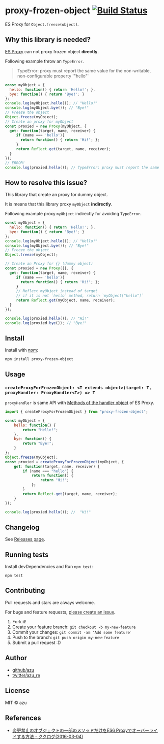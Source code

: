 # proxy-frozen-object [![Build Status](https://travis-ci.org/azu/proxy-frozen-object.svg?branch=master)](https://travis-ci.org/azu/proxy-frozen-object)

ES Proxy for `Object.freeze(object)`.

## Why this library is needed?

[ES Proxy](https://developer.mozilla.org/en-US/docs/Web/JavaScript/Reference/Global_Objects/Proxy) can not proxy frozen object **directly**.

Following example throw an `TypeError`.

> TypeError: proxy must report the same value for the non-writable, non-configurable property '"hello"'

```js
const myObject = {
  hello: function() { return 'Hello!'; },
  bye: function() { return 'Bye!'; }
};
console.log(myObject.hello()); // "Hello!"
console.log(myObject.bye()); // "Bye!"
// Freeze the object
Object.freeze(myObject);
// Create an proxy for myObject
const proxied = new Proxy(myObject, {
  get: function(target, name, receiver) {
     if (name === 'hello'){
       return function() { return 'Hi!'; };
     }
     return Reflect.get(target, name, receiver);
  }
});
// ERROR!
console.log(proxied.hello()); // TypeError: proxy must report the same value for the non-writable, non-configurable property '"hello"'
```

## How to resolve this issue?

This library that create an proxy for dummy object.

It is means that this library proxy `myObject` **indirectly**.

Following example proxy `myObject` indirectly for avoiding `TypeError`.

```js
const myObject = {
  hello: function() { return 'Hello!'; },
  bye: function() { return 'Bye!'; }
};
console.log(myObject.hello()); // "Hello!"
console.log(myObject.bye()); // "Bye!"
// Freeze the object
Object.freeze(myObject);

// Create an Proxy for {} (dummy object)
const proxied = new Proxy({}, {
  get: function(target, name, receiver) {
     if (name === 'hello'){
       return function() { return 'Hi!'; };
     }
     // Reflect myObject instead of target
     // if it is not `hello` method, return `myObject["hello"]`
     return Reflect.get(myObject, name, receiver);
  }
});

console.log(proxied.hello()); // "Hi!"
console.log(proxied.bye()); // "Bye!"
```


## Install

Install with [npm](https://www.npmjs.com/):

    npm install proxy-frozen-object

## Usage

### `createProxyForFrozenObject: <T extends object>(target: T, proxyHandler: ProxyHandler<T>) => T`

`proxyHandler` is same API with [Methods of the handler object](https://developer.mozilla.org/en-US/docs/Web/JavaScript/Reference/Global_Objects/Proxy#Methods_of_the_handler_object) of ES Proxy. 

```js
import { createProxyForFrozenObject } from "proxy-frozen-object";

const myObject = {
    hello: function() {
        return "Hello!";
    },
    bye: function() {
        return "Bye!";
    }
};
Object.freeze(myObject);
const proxied = createProxyForFrozenObject(myObject, {
    get: function(target, name, receiver) {
        if (name === "hello") {
            return function() {
                return "Hi!";
            };
        }
        return Reflect.get(target, name, receiver);
    }
});

console.log(proxied.hello()); //  "Hi!"
```

## Changelog

See [Releases page](https://github.com/azu/proxy-frozen-object/releases).

## Running tests

Install devDependencies and Run `npm test`:

    npm test

## Contributing

Pull requests and stars are always welcome.

For bugs and feature requests, [please create an issue](https://github.com/azu/proxy-frozen-object/issues).

1. Fork it!
2. Create your feature branch: `git checkout -b my-new-feature`
3. Commit your changes: `git commit -am 'Add some feature'`
4. Push to the branch: `git push origin my-new-feature`
5. Submit a pull request :D

## Author

- [github/azu](https://github.com/azu)
- [twitter/azu_re](https://twitter.com/azu_re)

## License

MIT © azu

## References

- [変更禁止のオブジェクトの一部のメソッドだけをES6 Proxyでオーバーライドする方法 - ククログ(2016-03-04)](https://www.clear-code.com/blog/2016/3/4.html)

